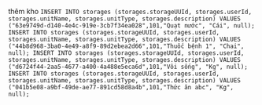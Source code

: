 thêm kho
`
INSERT INTO storages (storages.storageUUId, storages.userId, storages.unitName, storages.unitType, storages.description) VALUES
("63e9749d-d140-4e4c-919e-3cb7f34ea028",101,"Quạt nước", "Cái", null);
INSERT INTO storages (storages.storageUUId, storages.userId, storages.unitName, storages.unitType, storages.description) VALUES
("44b8d968-3ba0-4e49-a8f9-89d2ebea2d66",101,"Thuốc bệnh 1", "Chai", null);
INSERT INTO storages (storages.storageUUId, storages.userId, storages.unitName, storages.unitType, storages.description) VALUES
("d6724f44-2aa5-4677-a400-4a488e5eca6d",101,"Vôi sống", "Kg", null);
INSERT INTO storages (storages.storageUUId, storages.userId, storages.unitName, storages.unitType, storages.description) VALUES
("041b5e08-a9bf-49de-ae77-891cd58d8a4b",101,"Thức ăn abc", "Kg", null);
`